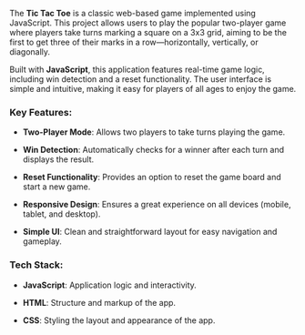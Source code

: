 The **Tic Tac Toe** is a classic web-based game implemented using JavaScript. This project allows users to play the popular two-player game where players take turns marking a square on a 3x3 grid, aiming to be the first to get three of their marks in a row—horizontally, vertically, or diagonally.

Built with **JavaScript**, this application features real-time game logic, including win detection and a reset functionality. The user interface is simple and intuitive, making it easy for players of all ages to enjoy the game.

### Key Features:

- **Two-Player Mode**: Allows two players to take turns playing the game.
  
- **Win Detection**: Automatically checks for a winner after each turn and displays the result.
  
- **Reset Functionality**: Provides an option to reset the game board and start a new game.
  
- **Responsive Design**: Ensures a great experience on all devices (mobile, tablet, and desktop).
  
- **Simple UI**: Clean and straightforward layout for easy navigation and gameplay.



### Tech Stack:

- **JavaScript**: Application logic and interactivity.
  
- **HTML**: Structure and markup of the app.
  
- **CSS**: Styling the layout and appearance of the app.
  
